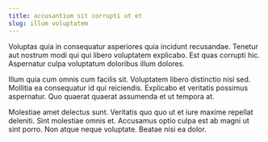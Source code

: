 ```yaml
---
title: accusantium sit corrupti ut et
slug: illum voluptatem
---
```


Voluptas quia in consequatur asperiores quia incidunt recusandae. Tenetur aut nostrum modi qui qui libero voluptatem explicabo. Est quas corrupti hic. Aspernatur culpa voluptatum doloribus illum dolores.

Illum quia cum omnis cum facilis sit. Voluptatem libero distinctio nisi sed. Mollitia ea consequatur id qui reiciendis. Explicabo et veritatis possimus aspernatur. Quo quaerat quaerat assumenda et ut tempora at.

Molestiae amet delectus sunt. Veritatis quo quo ut et iure maxime repellat deleniti. Sint molestiae omnis et. Accusamus optio culpa est ab magni ut sint porro. Non atque neque voluptate. Beatae nisi ea dolor.
